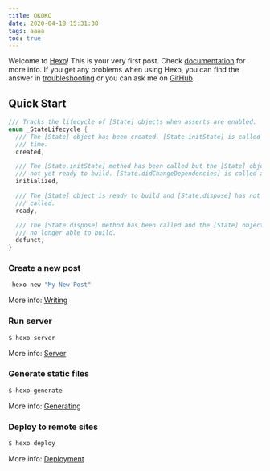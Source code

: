 ```yaml
---
title: OKOKO
date: 2020-04-18 15:31:38
tags: aaaa
toc: true
---
```

Welcome to [Hexo](https://hexo.io/)! This is your very first post. Check [documentation](https://hexo.io/docs/) for more info. If you get any problems when using Hexo, you can find the answer in [troubleshooting](https://hexo.io/docs/troubleshooting.html) or you can ask me on [GitHub](https://github.com/hexojs/hexo/issues).

## Quick Start
```dart
/// Tracks the lifecycle of [State] objects when asserts are enabled.
enum _StateLifecycle {
  /// The [State] object has been created. [State.initState] is called at this
  /// time.
  created,

  /// The [State.initState] method has been called but the [State] object is
  /// not yet ready to build. [State.didChangeDependencies] is called at this time.
  initialized,

  /// The [State] object is ready to build and [State.dispose] has not yet been
  /// called.
  ready,

  /// The [State.dispose] method has been called and the [State] object is
  /// no longer able to build.
  defunct,
}
```


### Create a new post

``` bash
 hexo new "My New Post"
```

More info: [Writing](https://hexo.io/docs/writing.html)

### Run server

``` bash
$ hexo server
```

More info: [Server](https://hexo.io/docs/server.html)

### Generate static files

``` bash
$ hexo generate
```

More info: [Generating](https://hexo.io/docs/generating.html)

### Deploy to remote sites

``` bash
$ hexo deploy
```

More info: [Deployment](https://hexo.io/docs/one-command-deployment.html)
